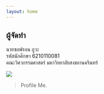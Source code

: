 ```yaml
---
layout: home
---
```

## **ผู้จัดทำ**
นายซอฟรอน  กูวะ\
รหัสนักศึกษา 6210110081\
คณะวิศวกรรมศาสตร์ มหาวิทยาลัยสงขลานครินทร์

![](https://scontent.furt1-1.fna.fbcdn.net/v/t1.6435-9/68268748_2414540435305587_2348358576944185344_n.jpg?_nc_cat=104&ccb=1-5&_nc_sid=174925&_nc_ohc=QaiogV0jszYAX-Dh9Na&_nc_ht=scontent.furt1-1.fna&oh=00_AT9t5nKqx4leJ5W28FS6qXi7goCUkloq9W_b_4rA_cYZpA&oe=61DA6E27)

> Profile Me.